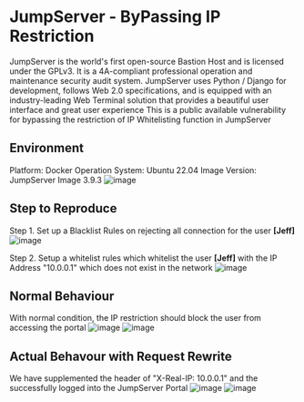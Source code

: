 # JumpServer - ByPassing IP Restriction
JumpServer is the world's first open-source Bastion Host and is licensed under the GPLv3. It is a 4A-compliant professional operation and maintenance security audit system. JumpServer uses Python / Django for development, follows Web 2.0 specifications, and is equipped with an industry-leading Web Terminal solution that provides a beautiful user interface and great user experience 
This is a public available vulnerability for bypassing the restriction of IP Whitelisting function in JumpServer 

## Environment
Platform: Docker
Operation System: Ubuntu 22.04
Image Version: JumpServer Image 3.9.3
![image](https://github.com/N0th1n3/JumpServer-IPRestrictionBypass/assets/150101148/0a426b31-704f-49e9-a53d-12b5f75e5e34)

## Step to Reproduce
Step 1. Set up a Blacklist Rules on rejecting all connection for the user **[Jeff]**
![image](https://github.com/N0th1n3/JumpServer-IPRestrictionBypass/assets/150101148/0b296c15-39c7-4f01-8936-872e4cb3d984)

Step 2. Setup a whitelist rules which whitelist the user **[Jeff]** with the IP Address "10.0.0.1" which does not exist in the network
![image](https://github.com/N0th1n3/JumpServer-IPRestrictionBypass/assets/150101148/29b3633c-881d-478c-aa41-cdbce05ed213)

## Normal Behaviour
With normal condition, the IP restriction should block the user from accessing the portal 
![image](https://github.com/N0th1n3/JumpServer-IPRestrictionBypass/assets/150101148/21637f9b-2a6b-45f9-8de4-3e070ca9fee3)
![image](https://github.com/N0th1n3/JumpServer-IPRestrictionBypass/assets/150101148/c718b504-2bab-419b-9cfc-4e149e89f23a)


## Actual Behavour with Request Rewrite
We have supplemented the header of "X-Real-IP: 10.0.0.1" and the successfully logged into the JumpServer Portal
![image](https://github.com/N0th1n3/JumpServer-IPRestrictionBypass/assets/150101148/114ab176-0ebe-413d-9503-5f780c68b1a3)
![image](https://github.com/N0th1n3/JumpServer-IPRestrictionBypass/assets/150101148/904bbc9e-aac0-4bd2-a2ae-70cffbcb4486)
